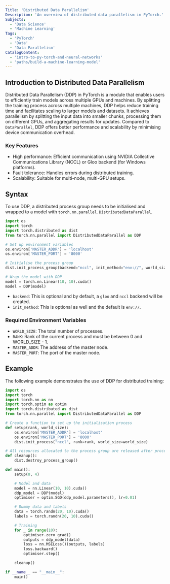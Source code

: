 ```yaml
---
Title: 'Distributed Data Parallelism'
Description: 'An overview of distributed data parallelism in PyTorch.'
Subjects:
  - 'Data Science'
  - 'Machine Learning'
Tags:
  - 'PyTorch'
  - 'Data'
  - 'Data Parallelism'
CatalogContent:
  - 'intro-to-py-torch-and-neural-networks'
  - 'paths/build-a-machine-learning-model'
---
```


## Introduction to Distributed Data Parallelism

Distributed Data Parallelism (DDP) in PyTorch is a module that enables users to efficiently train models across multiple GPUs and machines. By splitting the training process across multiple machines, DDP helps reduce training time and facilitates scaling to larger models and datasets. It achieves parallelism by splitting the input data into smaller chunks, processing them on different GPUs, and aggregating results for updates. Compared to `DataParallel`, DDP offers better performance and scalability by minimising device communication overhead.

### Key Features

- High performance: Efficient communication using NVIDIA Collective Communications Library (NCCL) or Gloo backend (for Windows platforms).
- Fault tolerance: Handles errors during distributed training.
- Scalability: Suitable for multi-node, multi-GPU setups.

## Syntax

To use DDP, a distributed process group needs to be initialised and wrapped to a model with `torch.nn.parallel.DistributedDataParallel`.

```py
import os
import torch
import torch.distributed as dist
from torch.nn.parallel import DistributedDataParallel as DDP

# Set up environment variables
os.environ['MASTER_ADDR'] = 'localhost'
os.environ['MASTER_PORT'] = '8000'

# Initialise the process group
dist.init_process_group(backend="nccl", init_method="env://", world_size=4, rank=0)

# Wrap the model with DDP
model = torch.nn.Linear(10, 10).cuda()
model = DDP(model)
```

- `backend`: This is optional and by default, a `gloo` and `nccl` backend will be created.
- `init_method`: This is optional as well and the default is `env://`.

### Required Environment Variables

- `WORLD_SIZE`: The total number of processes.
- `RANK`: Rank of the current process and must be between 0 and WORLD_SIZE - 1.
- `MASTER_ADDR`: The address of the master node.
- `MASTER_PORT`: The port of the master node.

## Example

The following example demonstrates the use of DDP for distributed training:

```py
import os
import torch
import torch.nn as nn
import torch.optim as optim
import torch.distributed as dist
from torch.nn.parallel import DistributedDataParallel as DDP

# Create a function to set up the initialisation process
def setup(rank, world_size):
    os.environ['MASTER_ADDR'] = 'localhost'
    os.environ['MASTER_PORT'] = '8000'
    dist.init_process("nccl", rank=rank, world_size=world_size)

# All resources allocated to the process group are released after process is complete
def cleanup():
    dist.destroy_process_group()

def main():
    setup(0, 4)

    # Model and data
    model = nn.Linear(10, 10).cuda()
    ddp_model = DDP(model)
    optimiser = optim.SGD(ddp_model.parameters(), lr=0.01)

    # Dummy data and labels
    data = torch.randn(20, 10).cuda()
    labels = torch.randn(20, 10).cuda()

    # Training
    for _ in range(10):
        optimiser.zero_grad()
        outputs = ddp_model(data)
        loss = nn.MSELoss()(outputs, labels)
        loss.backward()
        optimiser.step()

    cleanup()

if __name__ == "__main__":
    main()
```
